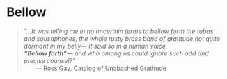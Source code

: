 # Bellow

> *"...It was telling me
in no uncertain terms
to bellow forth the tubas and sousaphones,
the whole rusty brass band of gratitude
not quite dormant in my belly—
it said so in a human voice,
> <br>
> __“Bellow forth”__—
and who among us could ignore such odd
and precise counsel?"*
> <br>
> &emsp;&emsp;-- Ross Gay, Catalog of Unabashed Gratitude

                            
